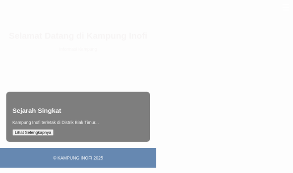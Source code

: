 
<html lang="id">
<head>
  <meta charset="UTF-8">
  <meta name="viewport" content="width=device-width, initial-scale=1.0">
  <title>KAMPUNG INOFI</title>
  <style>
    @keyframes waveIn {
      0% {
        opacity: 0;
        transform: translateY(30px);
        clip-path: polygon(0 100%, 10% 90%, 20% 100%, 30% 90%, 40% 100%, 50% 90%, 60% 100%, 70% 90%, 80% 100%, 90% 90%, 100% 100%);
      }
      100% {
        opacity: 1;
        transform: translateY(0);
        clip-path: polygon(0 0, 100% 0, 100% 100%, 0% 100%);
      }
    }

    .wave-in { animation: waveIn 1s ease forwards; }

    body {
      font-family: Arial, sans-serif;
      margin: 0;
      padding: 0;
      background-image: url('https://images.unsplash.com/photo-1507525428034-b723cf961d3e');
      background-size: cover;
      background-position: center;
      background-attachment: fixed;
      color: white;
      overflow-x: hidden;
    }

    header {
      background-image: url('https://images.unsplash.com/photo-1501785888041-af3ef285b470');
      background-size: cover;
      background-position: center;
      padding: 60px 20px;
      text-align: center;
      color: #f7f5f5;
      position: relative;
    }

    header::before {
      content: "";
      position: absolute;
      top: 0; left: 0;
      width: 100%;
      height: 100%;
      background-color: rgba(0, 0, 0, 0.5);
      z-index: 1;
    }

    header h1, header p { position: relative; z-index: 2; }

    .menu-button {
      position: absolute;
      top: 20px;
      right: 20px;
      z-index: 3;
      font-size: 28px;
      background: none;
      border: none;
      color: white;
      cursor: pointer;
    }

    .side-menu {
      height: 100%;
      width: 0;
      position: fixed;
      top: 0; right: 0;
      background-color: rgba(77, 225, 255, 0.95);
      overflow-x: hidden;
      transition: 0.3s;
      padding-top: 60px;
      z-index: 10;
    }

    .side-menu a {
      display: block;
      padding: 14px 24px;
      text-decoration: none;
      color: white;
      font-size: 18px;
    }

    .side-menu a:hover { background-color: #69d2fecc; }

    .close-btn {
      position: absolute;
      top: 20px;
      right: 20px;
      font-size: 30px;
      cursor: pointer;
      color: white;
    }

    .slide-section {
      display: none;
      background-color: rgba(0, 0, 0, 0.5);
      margin: 20px;
      padding: 20px;
      border-radius: 10px;
    }

    .slide-section.active { display: block; }

    footer {
      background-color: #426c9fcc;
      color: white;
      text-align: center;
      padding: 10px;
    }

    /* Struktur organisasi */
    .org-chart {
      display: flex;
      flex-direction: column;
      align-items: center;
      gap: 10px;
      margin-top: 20px;
      color: white;
    }

    .org-box {
      background-color: rgba(66, 108, 159, 0.85);
      padding: 10px 15px;
      border-radius: 10px;
      min-width: 160px;
      text-align: center;
      font-weight: bold;
      box-shadow: 2px 2px 5px rgba(0,0,0,0.3);
    }

    .org-line { width: 2px; height: 20px; background-color: white; }

    .org-group {
      display: flex;
      justify-content: center;
      gap: 15px;
      flex-wrap: wrap;
    }

    .org-subgroup {
      display: flex;
      justify-content: center;
      flex-wrap: wrap;
      gap: 10px;
      margin-top: 10px;
    }

    table {
  width: 100%;
  border-collapse: collapse;
  background-color: rgba(255, 255, 255, 0.9); /* supaya teks hitam lebih jelas */
  color: black; /* semua teks tabel jadi hitam */
}

table th, table td {
  color: black; /* pastikan semua cell teks hitam */
  border: 1px solid #ccc;
  padding: 8px;
}

table thead tr {
  background-color: #2f5b8a; /* header biru */
  color: white; /* teks header tetap putih agar kontras */
}

  </style>
</head>

<body>

<!-- Tombol menu -->
<button class="menu-button" onclick="openMenu()">☰</button>

<!-- Side menu -->
<div id="sideMenu" class="side-menu">
  <span class="close-btn" onclick="closeMenu()">&times;</span>
  <a href="#" onclick="showSection('sejarah-singkat')">Sejarah Singkat</a>
  <a href="#" onclick="showSection('struktur-pemerintahan')">Struktur Pemerintahan</a>
  <a href="#" onclick="showSection('lokasi dan wilayah')">Lokasi dan wilayah</a>
  <a href="#" onclick="showSection('objek')">Objek Wisata</a>
  <a href="#" onclick="showSection('profil-data-kampung')">Profil Data Kampung</a>
</div>

<header>
  <h1>Selamat Datang di Kampung Inofi</h1>
  <p>Informasi  Kampung</p>
</header>

<section id="sejarah-singkat" class="slide-section active">
  <h2>Sejarah Singkat</h2>
  <p>Kampung Inofi terletak di Distrik Biak Timur...</p>
  <button onclick="toggleSlide('profil-lanjutan')">Lihat Selengkapnya</button>
  <div id="profil-lanjutan" style="display: none; margin-top: 15px;" class="wave-in">
    <h3>Sejarah Singkat Terbentuknya Kampung Inofi</h3>
    <p style="text-align: justify;">
      Kampung Inof sebelum terbentuk menjadi kampung definitif, mulanya adalah Dusun II dari Kampung Bindusi. Jadi, Inof pada awalnya adalah bagian dari Kampung Bindusi di Distrik Biak Timur, Kabupaten Biak Numfor. Pada tahun 1990 sampai 2011, jumlah penduduk Kampung Bindusi meningkat signifikan, namun pembangunan tidak dirasakan secara merata, terutama di Dusun II (Inof).
    </p>
    <p style="text-align: justify;">
      Dengan dasar tersebut, Saudara <strong>Edmon Dimara, S.Sos</strong> menggagas pemekaran kampung dan mengajak masyarakat untuk mengusulkan pemekaran kampung kepada pemerintah daerah. Masyarakat merespons positif, dan Edmon membentuk <strong>Tim Kecil</strong> bernama <em>Tim Sembilan</em> untuk mengurus pemekaran.
    </p>

    <h4 style="margin-top: 15px;">Anggota Tim Sembilan:</h4>
    <table style="black:100%; border-collapse: collapse; color: #211e1e;">
      <thead>
        <tr style="background-color: #426c9f;">
          <th style="padding: 8px; border: 1px solid #ccc;">No</th>
          <th style="padding: 8px; border: 1px solid #ccc;">Nama</th>
          <th style="padding: 8px; border: 1px solid #ccc;">Jabatan</th>
          <th style="padding: 8px; border: 1px solid #ccc;">Perwakilan</th>
        </tr>
      </thead>
      <tbody>
        <tr><td>1</td><td>Edmon Dimara, S.Sos</td><td>Ketua</td><td>-</td></tr>
        <tr><td>2</td><td>Lamek N. Inggamer</td><td>Sekretaris</td><td>-</td></tr>
        <tr><td>3</td><td>Dominggus Inggamer</td><td>Anggota</td><td>Marga Inggamer</td></tr>
        <tr><td>4</td><td>Yohanis Ronsumbre</td><td>Anggota</td><td>Marga Ronsumbre</td></tr>
        <tr><td>5</td><td>Albertus Manggombo</td><td>Anggota</td><td>Marga Manggombo</td></tr>
        <tr><td>6</td><td>Lodwik Dimara</td><td>Anggota</td><td>Marga Dimara</td></tr>
        <tr><td>7</td><td>Dance Dimara</td><td>Anggota</td><td>Tokoh Masyarakat</td></tr>
        <tr><td>8</td><td>Marthen L.S. Parorrongan</td><td>Anggota</td><td>Tokoh Agama</td></tr>
        <tr><td>9</td><td>Elisabeth Obabur</td><td>Anggota</td><td>Tokoh Perempuan</td></tr>
      </tbody>
    </table>

    <p style="text-align: justify; margin-top: 15px;">
      Tim ini mulai menyiapkan administrasi penting untuk mengusulkan pemekaran. Tahun 1997 mereka mengirim surat ke Kepala Kampung Bindusi, Bapak Matheus Kurni (alm), yang merespons positif. Kepala Kampung ikut membantu proses surat menyurat kepada pemerintah Biak Numfor.
    </p>

    <p style="text-align: justify;">
      Hasilnya, pada akhir 1998, DPRD Biak Numfor menetapkan Inof sebagai <strong>Kampung Pilot Proyek</strong>. Pada September 1999, Kepala Distrik Biak Timur <strong>Agus Filma, S.Sos</strong> meresmikan Inof sebagai kampung persiapan dan menunjuk <strong>Paulus Dimara, S.IP</strong> sebagai pelaksana tugas administratif.
    </p>

    <p style="text-align: justify;">
      Tahun 2012, Bupati Biak Numfor <strong>Yusuf Maryen</strong> menetapkan 60 kampung pemekaran termasuk Inof, dan menunjuk pejabat serta kaur pemerintahan untuk pelayanan masyarakat. Tahun 2014 kampung ini masuk dalam agenda pemilihan kepala kampung definitif, dan pada Maret 2015, <strong>Michael Ronsumbre</strong> terpilih menjadi kepala kampung pertama.
    </p>

    <p style="text-align: justify;">
      Nama awal kampung ini adalah “<strong>Inof</strong>”, namun pada surat resmi Kementerian Dalam Negeri tahun 2018, mengalami perubahan menjadi “<strong>Inofi</strong>” dengan penambahan huruf “i”.
    </p>

    <p style="text-align: center; font-style: italic; font-size: 14px; color: hsl(0, 9%, 2%); margin-top: 20px;">
      Sumber: Lamek N. Inggamer – Sekretaris Tim IX<br>
    </p>
  </div>
</section>

<section id="struktur-pemerintahan" class="slide-section">
  <h2>Struktur Pemerintahan</h2>
  <ul>
    <li>Pj Kepala Kampung:Markus yarangga S.IP </li>
    <li>Sekretaris: Lamek N. Inggamer</li>
  </ul>
  <button onclick="toggleSlide('struktur-lanjutan')">Lihat Selengkapnya</button>

  <div id="struktur-lanjutan" style="display: none; margin-top: 15px;" class="wave-in">
    <h3 style="text-align:center;">Struktur Pemerintahan Kampung Inofi</h3>

    <div class="org-chart">
      <!-- Kepala Distrik -->
      <div class="org-box">Kepala Distrik</div>
      <div class="org-line"></div>

      <!-- Kepala Kampung dan Bamuskam sejajar -->
      <div style="display: flex; flex-direction: column; align-items: center;">
        <!-- Garis vertikal dari Kepala Distrik -->
        <div class="org-line"></div>
        <!-- Kotak sejajar + garis horizontal -->
        <div style="display: flex; align-items: center; justify-content: center;">
          <div class="org-box">Bamuskam</div>
          <div style="width: 40px; height: 2px; background-color: white;"></div>
          <div class="org-box">Kepala kampung</div>
        </div>
      </div>

      <!-- Garis ke Sekretaris -->
      <div class="org-line"></div>
      <div class="org-box">Sekretaris</div>
      <div class="org-line"></div>

      <!-- Garis ke Kaur -->
      <div class="org-line"></div>
      <div style="display: flex; flex-direction: column; align-items: center;">
        <div class="org-line"></div>
        <div style="display: flex; align-items: center; justify-content: center; flex-wrap: wrap; gap: 15px;">
          <div class="org-box">Kaur. Kesra</div>
          <div class="org-box">Kaur. Administrasi</div>
          <div class="org-box">Kaur. Keuangan</div>
          <div class="org-box">Kaur. Umum</div>
          <div class="org-box">Kaur. Pembangunan</div>
          <div class="org-box">Kaur. Pemerintah</div>
        </div>
      </div>

      <!-- Garis ke RW -->
      <div class="org-line"></div>
      <div style="display: flex; flex-direction: column; align-items: center;">
        <div class="org-line"></div>
        <div style="display: flex; align-items: center; justify-content: center; gap: 15px;">
          <div class="org-box">Ketua RW 01</div>
          <div class="org-box">Ketua RW 02</div>
        </div>
      </div>

      <!-- Garis ke RT -->
      <div class="org-line"></div>
      <div style="display: flex; flex-direction: column; align-items: center;">
        <div class="org-line"></div>
        <div style="display: flex; align-items: center; justify-content: center; gap: 10px; flex-wrap: wrap;">
          <div class="org-box">Ketua RT 01</div>
          <div class="org-box">Ketua RT 02</div>
          <div class="org-box">Ketua RT 03</div>
          <div class="org-box">Ketua RT 04</div>
        </div>
      </div>

    </div>

    <p style="font-style: italic; font-size: 14px; color: #ccc; text-align: center; margin-top: 15px;">
      *Struktur ini berdasarkan dokumen resmi Pemerintahan Kampung Inofi.
    </p>
  </div>
</section>

<section id="lokasi dan wilayah" class="slide-section">
  <h2>Lokasi dan Wilayah</h2>
  <p>Kampung Inofi terletak di distrik biak timur kabupaten biak numfor, dibagian timur berbatasan dengan kampung soryar,
     di bagian barat berbatasan dengan kampung bindusi, di bagian utara berbatasan dengan laut dan sebelah selatan berbatasan dengan kampung insumarires.
</p>

  <div class="lokasi-wilayah-container">
    <!-- Peta Batas Wilayah -->
    <div class="lokasi-wilayah">
      <img src="peta_batas_wilayah.jpg" alt="Batas Kampung Inofi" class="wave-in">
      <p>Ikon batas wilayah Kampung Inofi.</p>
    </div>

    <!-- Peta Administrasi -->
    <div class="lokasi-wilayah">
      <img src="peta_administrasi.jpg" alt="Peta Administrasi Kampung Inofi" class="wave-in">
      <p>Peta Administrasi Kampung Inofi (Distrik Biak Timur).</p>
    </div>
  </div>
</section>

<style>
  .lokasi-wilayah-container {
    display: flex;
    gap: 20px;
    justify-content: center;
    flex-wrap: wrap; /* biar rapi di layar kecil */
  }
  .lokasi-wilayah {
    flex: 1 1 400px;
    text-align: center;
    background-color: rgba(0,0,0,0.4);
    padding: 15px;
    border-radius: 10px;
  }
  .lokasi-wilayah img {
    max-width: 100%;
    border-radius: 10px;
    box-shadow: 0 2px 6px rgba(0,0,0,0.5);
    display: block;
    margin: 0 auto 10px;
  }
</style>
<section id="objek" class="slide-section">
  <h2>Objek Wisata</h2>
  <ul class="objek-wisata">
    <li>
      <figure style="margin:0;">
        <img src="segara_indah.webp" alt="Pantai" style="width: 4in; height: 4in; border-radius: 10px;">
        <figcaption style="color: white; margin-top: 8px;">Pemandangan pantai Segara Indah</figcaption>
      </figure>
    </li>
    <li>
      <figure style="margin:0;">
        <img src="tugu_karang.jpg" alt="Tugu Terumbu Karang" style="width: 4in; height: 4in; border-radius: 10px;">
        <figcaption style="color: rgb(255, 255, 255); margin-top: 8px;">TUGU TERUMBU KARANG</figcaption>
      </figure>
    </li>
  </ul>
</section>

<style>
  .objek-wisata {
    list-style: none;
    display: flex;
    gap: 20px; /* jarak antar gambar */
    flex-wrap: wrap; /* supaya tetap rapi di layar kecil */
    padding: 0;
    justify-content: center; /* posisi rata tengah */
  }

  .objek-wisata li {
    background-color: rgba(0,0,0,0.4);
    padding: 10px;
    border-radius: 10px;
    text-align: center;
    flex: 1 1 300px; /* agar responsif */
    max-width: 420px; /* batasi ukuran maksimal */
  }

  .objek-wisata img {
    width: 100%;
    height: auto;
    border-radius: 10px;
  }
</style>



<section id="profil-data-kampung" class="slide-section">

  <h2>Profil Data Kampung Inofi</h2>
  <table style="width:100%; border-collapse: collapse; background-color: rgba(66, 108, 159, 0.8); color: white;">
    <thead>
      <tr style="background-color: #2f5b8a;">
        <th style="padding: 8px; border: 1px solid #ccc;">No</th>
        <th style="padding: 8px; border: 1px solid #ccc;">Data</th>
        <th style="padding: 8px; border: 1px solid #ccc;">Keterangan</th>
      </tr>
    </thead>
    <tbody>
      <tr>
        <td style="padding: 8px; border: 1px solid #ccc;">1</td>
        <td style="padding: 8px; border: 1px solid #ccc;">Nama Kampung</td>
        <td style="padding: 8px; border: 1px solid #ccc;">Inofi</td>
      </tr>
      <tr>
        <td style="padding: 8px; border: 1px solid #ccc;">2</td>
        <td style="padding: 8px; border: 1px solid #ccc;">Distrik</td>
        <td style="padding: 8px; border: 1px solid #ccc;">Biak Timur</td>
      </tr>
      <tr>
        <td style="padding: 8px; border: 1px solid #ccc;">3</td>
        <td style="padding: 8px; border: 1px solid #ccc;">Kabupaten</td>
        <td style="padding: 8px; border: 1px solid #ccc;">Biak Numfor</td>
      </tr>
      <tr>
        <td style="padding: 8px; border: 1px solid #ccc;">4</td>
        <td style="padding: 8px; border: 1px solid #ccc;">Provinsi</td>
        <td style="padding: 8px; border: 1px solid #ccc;">Papua</td>
      </tr>
      <tr>
        <td style="padding: 8px; border: 1px solid #ccc;">5</td>
        <td style="padding: 8px; border: 1px solid #ccc;">Jumlah Penduduk</td>
        <td style="padding: 8px; border: 1px solid #ccc;">± 243</td>
      </tr>
      <tr>
        <td style="padding: 8px; border: 1px solid #ccc;">6</td>
        <td style="padding: 8px; border: 1px solid #ccc;">Luas Wilayah</td>
        <td style="padding: 8px; border: 1px solid #ccc;">± 1.125.000 km²</td>
      </tr>
      <tr>
        <td style="padding: 8px; border: 1px solid #ccc;">7</td>
        <td style="padding: 8px; border: 1px solid #ccc;">Mata Pencaharian</td>
        <td style="padding: 8px; border: 1px solid #ccc;">Nelayan, Petani, Pedagang</td>
      </tr>
    </tbody>
  </table>

  <p style="text-align:center; font-style: italic; color: #ccc; margin-top: 10px;">
    *Data ini bersifat sementara dan dapat berubah sesuai perkembangan kampung.
  </p>
</section>

<footer>
  <p>&copy; KAMPUNG INOFI 2025</p>
</footer>

<script>
  function toggleSlide(id) {
    var slide = document.getElementById(id);
    if (!slide) return;
    if (slide.style.display === "none") {
      slide.style.display = "block";
      slide.classList.remove("wave-in");
      void slide.offsetWidth;
      slide.classList.add("wave-in");
    } else {
      slide.style.display = "none";
    }
  }

  function openMenu() { document.getElementById("sideMenu").style.width = "250px"; }
  function closeMenu() { document.getElementById("sideMenu").style.width = "0"; }

  function showSection(id) {
    var sections = document.querySelectorAll('.slide-section');
    sections.forEach(function(sec) { sec.classList.remove('active'); });

    var activeSection = document.getElementById(id);
    if (activeSection) {
      activeSection.classList.add('active');
      activeSection.classList.remove("wave-in");
      void activeSection.offsetWidth;
      activeSection.classList.add("wave-in");
    }
    closeMenu();
  }
</script>

</body>
</html>
